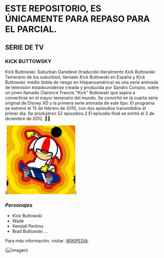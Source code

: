 # ESTE REPOSITORIO, ES ÚNICAMENTE PARA REPASO PARA EL PARCIAL.

## **SERIE DE TV**

### KICK BUTTOWSKY ###

Kick Buttowski: Suburban Daredevil (traducido literalmente Kick Buttowski: Temerario de los suburbios; llamado Kick Buttowski en España y Kick Buttowski: medio doble de riesgo en Hispanoamérica) es una serie animada de televisión estadounidense creada y producida por Sandro Corsaro, sobre un joven llamado Clarence Francis "Kick" Buttowski que aspira a convertirse en el mayor temerario del mundo. Se convirtió en la cuarta serie original de Disney XD y la primera serie animada de este tipo. El programa se estrenó el 13 de febrero de 2010, con dos episodios transmitidos el primer día. Se produjeron 52 episodios.2​ El episodio final se emitió el 2 de diciembre de 2012. :metal::vulcan_salute:

(![alt text](kick.png))

### *Personajes* ###

* Kick Buttowski
* Wade
* Kendall Perkins
* Brad Buttowski
...

Para más información, visitar: [WIKIPEDIA](https://es.wikipedia.org/wiki/Kick_Buttowski:_Suburban_Daredevil).

(![imagen](file:///C:/Users/Usuario/Documents/Cursos%20U/Introducci%C3%B3n%20a%20I.S/Proyecto%20web/overthegardenwall-22.webp))